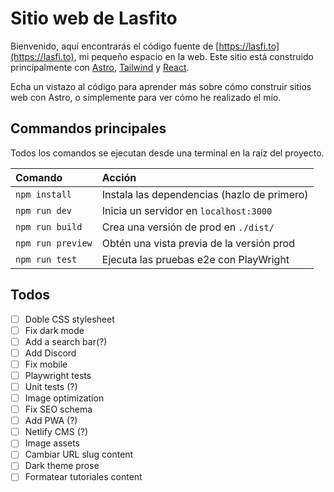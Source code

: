 # Sitio web de Lasfito

Bienvenido, aquí encontrarás el código fuente de [https://lasfi.to](https://lasfi.to), mi pequeño espacio en la web. Este sitio está construido principalmente con [Astro](https://astro.build), [Tailwind](https://tailwindcss.com) y [React](https://reactjs.com).

Echa un vistazo al código para aprender más sobre cómo construir sitios web con Astro, o simplemente para ver cómo he realizado el mío.

## Commandos principales

Todos los comandos se ejecutan desde una terminal en la raíz del proyecto.

| Comando           | Acción                                      |
| :---------------- | :------------------------------------------ |
| `npm install`     | Instala las dependencias (hazlo de primero) |
| `npm run dev`     | Inicia un servidor en `localhost:3000`      |
| `npm run build`   | Crea una versión de prod en `./dist/`       |
| `npm run preview` | Obtén una vista previa de la versión prod   |
| `npm run test`    | Ejecuta las pruebas e2e con PlayWright      |

## Todos

- [ ] Doble CSS stylesheet
- [ ] Fix dark mode
- [ ] Add a search bar(?)
- [ ] Add Discord
- [ ] Fix mobile
- [ ] Playwright tests
- [ ] Unit tests (?)
- [ ] Image optimization
- [ ] Fix SEO schema
- [ ] Add PWA (?)
- [ ] Netlify CMS (?)
- [ ] Image assets
- [ ] Cambiar URL slug content
- [ ] Dark theme prose
- [ ] Formatear tutoriales content

